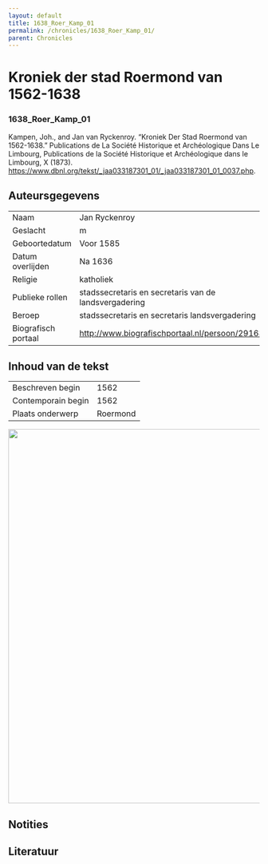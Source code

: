 ```yaml
---
layout: default
title: 1638_Roer_Kamp_01
permalink: /chronicles/1638_Roer_Kamp_01/
parent: Chronicles
--- 
```



# Kroniek der stad Roermond van 1562-1638 

### 1638_Roer_Kamp_01 

Kampen, Joh., and Jan van Ryckenroy. “Kroniek Der Stad Roermond van 1562-1638.” Publications de La Société Historique et Archéologique Dans Le Limbourg, Publications de la Société Historique et Archéologique dans le Limbourg, X (1873). https://www.dbnl.org/tekst/_jaa033187301_01/_jaa033187301_01_0037.php. 

## Auteursgegevens 

| | | 
| --------------- | --------------- | 
| Naam | Jan Ryckenroy | 
| Geslacht | m | 
| Geboortedatum | Voor 1585 | 
| Datum overlijden | Na 1636 | 
| Religie | katholiek | 
| Publieke rollen | stadssecretaris en secretaris van de landsvergadering | 
| Beroep | stadssecretaris en secretaris landsvergadering | 
| Biografisch portaal | http://www.biografischportaal.nl/persoon/29163203 | 

## Inhoud van de tekst 

| | | 
| --------------- | --------------- | 
| Beschreven begin | 1562 | 
| Contemporain begin | 1562 | 
| Plaats onderwerp | Roermond | 

[<img src="..\..\barplots_chronicles\1638_Roer_Kamp_01.jpg" width="750"/>](..\..\barplots_chronicles\1638_Roer_Kamp_01.jpg) 

## Notities 

## Literatuur 

